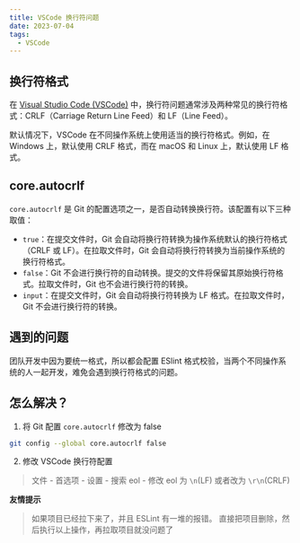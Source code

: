 ```yaml
---
title: VSCode 换行符问题
date: 2023-07-04
tags:
  - VSCode
---
```


## 换行符格式

在 [Visual Studio Code (VSCode)](https://code.visualstudio.com/) 中，换行符问题通常涉及两种常见的换行符格式：CRLF（Carriage Return Line Feed）和 LF（Line Feed）。

默认情况下，VSCode 在不同操作系统上使用适当的换行符格式。例如，在 Windows 上，默认使用 CRLF 格式，而在 macOS 和 Linux 上，默认使用 LF 格式。

## core.autocrlf

`core.autocrlf` 是 Git 的配置选项之一，是否自动转换换行符。该配置有以下三种取值：

- `true`：在提交文件时，Git 会自动将换行符转换为操作系统默认的换行符格式（CRLF 或 LF）。在拉取文件时，Git 会自动将换行符转换为当前操作系统的换行符格式。
- `false`：Git 不会进行换行符的自动转换。提交的文件将保留其原始换行符格式。拉取文件时，Git 也不会进行换行符的转换。
- `input`：在提交文件时，Git 会自动将换行符转换为 LF 格式。在拉取文件时，Git 不会进行换行符的转换。

## 遇到的问题

团队开发中因为要统一格式，所以都会配置 ESlint 格式校验，当两个不同操作系统的人一起开发，难免会遇到换行符格式的问题。

## 怎么解决？

1. 将 Git 配置 `core.autocrlf` 修改为 false

```bash
git config --global core.autocrlf false
```

2. 修改 VSCode 换行符配置
> 文件 - 首选项 - 设置 - 搜索 eol - 修改 eol 为 `\n`(LF) 或者改为 `\r\n`(CRLF)

**友情提示**

> 如果项目已经拉下来了，并且 ESLint 有一堆的报错。
> 直接把项目删除，然后执行以上操作，再拉取项目就没问题了
